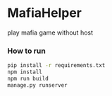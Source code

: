 # MafiaHelper

play mafia game without host

### How to run

```bash
pip install -r requirements.txt
npm install
npm run build
manage.py runserver
```

